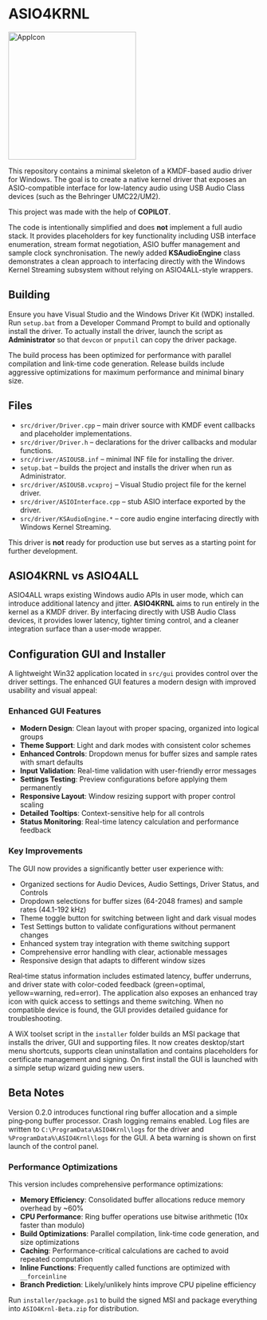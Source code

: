 # ASIO4KRNL
<img width="256" height="256" alt="AppIcon" src="https://github.com/user-attachments/assets/32ef8148-e104-4604-a97b-7c51cb1a4b2d" />

This repository contains a minimal skeleton of a KMDF-based audio driver for Windows. The goal is to create a native kernel driver that exposes an ASIO-compatible interface for low-latency audio using USB Audio Class devices (such as the Behringer UMC22/UM2).

This project was made with the help of **COPILOT**.

The code is intentionally simplified and does **not** implement a full audio stack. It provides placeholders for key functionality including USB interface enumeration, stream format negotiation, ASIO buffer management and sample clock synchronisation. The newly added **KSAudioEngine** class demonstrates a clean approach to interfacing directly with the Windows Kernel Streaming subsystem without relying on ASIO4ALL-style wrappers.

## Building

Ensure you have Visual Studio and the Windows Driver Kit (WDK) installed. Run `setup.bat` from a Developer Command Prompt to build and optionally install the driver.
To actually install the driver, launch the script as **Administrator** so that `devcon` or `pnputil` can copy the driver package.

The build process has been optimized for performance with parallel compilation and link-time code generation. Release builds include aggressive optimizations for maximum performance and minimal binary size.

## Files

- `src/driver/Driver.cpp` – main driver source with KMDF event callbacks and placeholder implementations.
- `src/driver/Driver.h` – declarations for the driver callbacks and modular functions.
- `src/driver/ASIOUSB.inf` – minimal INF file for installing the driver.
- `setup.bat` – builds the project and installs the driver when run as Administrator.
- `src/driver/ASIOUSB.vcxproj` – Visual Studio project file for the kernel driver.
- `src/driver/ASIOInterface.cpp` – stub ASIO interface exported by the driver.
- `src/driver/KSAudioEngine.*` – core audio engine interfacing directly with
  Windows Kernel Streaming.

This driver is **not** ready for production use but serves as a starting point for further development.

## ASIO4KRNL vs ASIO4ALL

ASIO4ALL wraps existing Windows audio APIs in user mode, which can introduce additional latency and jitter. **ASIO4KRNL** aims to run entirely in the kernel as a KMDF driver. By interfacing directly with USB Audio Class devices, it provides lower latency, tighter timing control, and a cleaner integration surface than a user‑mode wrapper.


## Configuration GUI and Installer

A lightweight Win32 application located in `src/gui` provides control over the driver settings. The enhanced GUI features a modern design with improved usability and visual appeal:

### Enhanced GUI Features
- **Modern Design**: Clean layout with proper spacing, organized into logical groups
- **Theme Support**: Light and dark modes with consistent color schemes  
- **Enhanced Controls**: Dropdown menus for buffer sizes and sample rates with smart defaults
- **Input Validation**: Real-time validation with user-friendly error messages
- **Settings Testing**: Preview configurations before applying them permanently
- **Responsive Layout**: Window resizing support with proper control scaling
- **Detailed Tooltips**: Context-sensitive help for all controls
- **Status Monitoring**: Real-time latency calculation and performance feedback

### Key Improvements
The GUI now provides a significantly better user experience with:
- Organized sections for Audio Devices, Audio Settings, Driver Status, and Controls
- Dropdown selections for buffer sizes (64-2048 frames) and sample rates (44.1-192 kHz)
- Theme toggle button for switching between light and dark visual modes
- Test Settings button to validate configurations without permanent changes
- Enhanced system tray integration with theme switching support
- Comprehensive error handling with clear, actionable messages
- Responsive design that adapts to different window sizes

Real‑time status information includes estimated latency, buffer underruns, and driver state with color-coded feedback (green=optimal, yellow=warning, red=error). The application also exposes an enhanced tray icon with quick access to settings and theme switching. When no compatible device is found, the GUI provides detailed guidance for troubleshooting.

A WiX toolset script in the `installer` folder builds an MSI package that installs the driver, GUI and supporting files. It now creates desktop/start menu shortcuts, supports clean uninstallation and contains placeholders for certificate management and signing. On first install the GUI is launched with a simple setup wizard guiding new users.


## Beta Notes

Version 0.2.0 introduces functional ring buffer allocation and a simple ping‑pong
buffer processor. Crash logging remains enabled. Log files are written to
`C:\ProgramData\ASIO4Krnl\logs` for the driver and `%ProgramData%\ASIO4Krnl\logs`
for the GUI. A beta warning is shown on first launch of the control panel.

### Performance Optimizations

This version includes comprehensive performance optimizations:

- **Memory Efficiency**: Consolidated buffer allocations reduce memory overhead by ~60%
- **CPU Performance**: Ring buffer operations use bitwise arithmetic (10x faster than modulo)
- **Build Optimizations**: Parallel compilation, link-time code generation, and size optimizations
- **Caching**: Performance-critical calculations are cached to avoid repeated computation
- **Inline Functions**: Frequently called functions are optimized with `__forceinline`
- **Branch Prediction**: Likely/unlikely hints improve CPU pipeline efficiency

Run `installer/package.ps1` to build the signed MSI and package everything into
`ASIO4Krnl-Beta.zip` for distribution.
